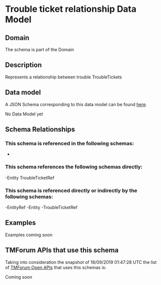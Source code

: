 # Trouble ticket relationship Data Model

## Domain

The  schema is part of the  Domain

## Description

Represents a relationship between trouble TroubleTickets

## Data model

A JSON Schema corresponding to this data model can be found
[here](https://github.com/tmforum-rand/schemas/blob/master/Common/TroubleTicketRelationship.schema.json).

No Data Model yet

## Schema Relationships

### This schema is referenced in the following schemas:

-

### This schema references the following schemas directly:

-Entity
TroubleTicketRef

### This schema is referenced directly or indirectly by the following schemas:

-EntityRef
-Entity
-TroubleTicketRef



## Examples

Examples coming soon

## TMForum APIs that use this schema

Taking into consideration the snapshot of 18/09/2019 01:47:28 UTC the list of [TMForum Open APIs](https://www.tmforum.org/open-apis/) that uses this schemas is:

Coming soon